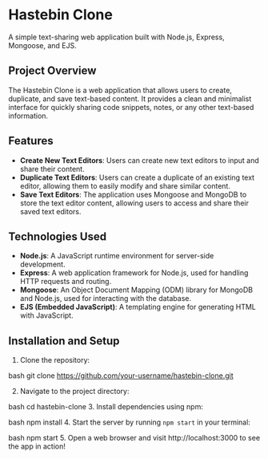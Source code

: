 # Hastebin Clone

A simple text-sharing web application built with Node.js, Express, Mongoose, and EJS.

## Project Overview

The Hastebin Clone is a web application that allows users to create, duplicate, and save text-based content. It provides a clean and minimalist interface for quickly sharing code snippets, notes, or any other text-based information.

## Features

- **Create New Text Editors**: Users can create new text editors to input and share their content.
- **Duplicate Text Editors**: Users can create a duplicate of an existing text editor, allowing them to easily modify and share similar content.
- **Save Text Editors**: The application uses Mongoose and MongoDB to store the text editor content, allowing users to access and share their saved text editors.

## Technologies Used

- **Node.js**: A JavaScript runtime environment for server-side development.
- **Express**: A web application framework for Node.js, used for handling HTTP requests and routing.
- **Mongoose**: An Object Document Mapping (ODM) library for MongoDB and Node.js, used for interacting with the database.
- **EJS (Embedded JavaScript)**: A templating engine for generating HTML with JavaScript.

## Installation and Setup

1. Clone the repository:

bash
   git clone https://github.com/your-username/hastebin-clone.git

2. Navigate to the project directory:

bash
    cd hastebin-clone
3. Install dependencies using npm:

bash
    npm install
4. Start the server by running `npm start` in your terminal:

bash
    npm start
5. Open a web browser and visit http://localhost:3000 to see the app in action!


